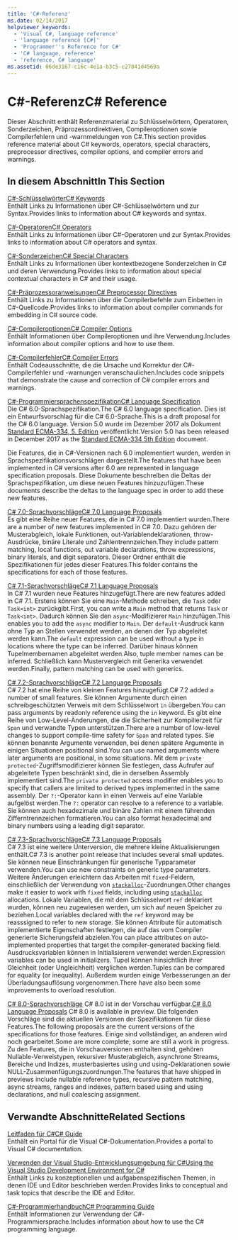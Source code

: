 ```yaml
---
title: 'C#-Referenz'
ms.date: 02/14/2017
helpviewer_keywords:
  - 'Visual C#, language reference'
  - 'language reference [C#]'
  - 'Programmer''s Reference for C#'
  - 'C# language, reference'
  - 'reference, C# language'
ms.assetid: 06de3167-c16c-4e1a-b3c5-c27841d4569a
---
```

# <a name="c-reference"></a><span data-ttu-id="8aa01-102">C#-Referenz</span><span class="sxs-lookup"><span data-stu-id="8aa01-102">C# Reference</span></span>
<span data-ttu-id="8aa01-103">Dieser Abschnitt enthält Referenzmaterial zu Schlüsselwörtern, Operatoren, Sonderzeichen, Präprozessordirektiven, Compileroptionen sowie Compilerfehlern und -warnmeldungen von C#.</span><span class="sxs-lookup"><span data-stu-id="8aa01-103">This section provides reference material about C# keywords, operators, special characters, preprocessor directives, compiler options, and compiler errors and warnings.</span></span>  
  
## <a name="in-this-section"></a><span data-ttu-id="8aa01-104">In diesem Abschnitt</span><span class="sxs-lookup"><span data-stu-id="8aa01-104">In This Section</span></span>  
 [<span data-ttu-id="8aa01-105">C#-Schlüsselwörter</span><span class="sxs-lookup"><span data-stu-id="8aa01-105">C# Keywords</span></span>](../../csharp/language-reference/keywords/index.md)  
 <span data-ttu-id="8aa01-106">Enthält Links zu Informationen über C#-Schlüsselwörtern und zur Syntax.</span><span class="sxs-lookup"><span data-stu-id="8aa01-106">Provides links to information about C# keywords and syntax.</span></span>  
  
 [<span data-ttu-id="8aa01-107">C#-Operatoren</span><span class="sxs-lookup"><span data-stu-id="8aa01-107">C# Operators</span></span>](../../csharp/language-reference/operators/index.md)  
 <span data-ttu-id="8aa01-108">Enthält Links zu Informationen über C#-Operatoren und zur Syntax.</span><span class="sxs-lookup"><span data-stu-id="8aa01-108">Provides links to information about C# operators and syntax.</span></span>  

 [<span data-ttu-id="8aa01-109">C#-Sonderzeichen</span><span class="sxs-lookup"><span data-stu-id="8aa01-109">C# Special Characters</span></span>](../../csharp/language-reference/tokens/index.md)  
 <span data-ttu-id="8aa01-110">Enthält Links zu Informationen über kontextbezogene Sonderzeichen in C# und deren Verwendung.</span><span class="sxs-lookup"><span data-stu-id="8aa01-110">Provides links to information about special contextual characters in C# and their usage.</span></span>  

 [<span data-ttu-id="8aa01-111">C#-Präprozessoranweisungen</span><span class="sxs-lookup"><span data-stu-id="8aa01-111">C# Preprocessor Directives</span></span>](../../csharp/language-reference/preprocessor-directives/index.md)  
 <span data-ttu-id="8aa01-112">Enthält Links zu Informationen über die Compilerbefehle zum Einbetten in C#-Quellcode.</span><span class="sxs-lookup"><span data-stu-id="8aa01-112">Provides links to information about compiler commands for embedding in C# source code.</span></span>  
  
 [<span data-ttu-id="8aa01-113">C#-Compileroptionen</span><span class="sxs-lookup"><span data-stu-id="8aa01-113">C# Compiler Options</span></span>](../../csharp/language-reference/compiler-options/index.md)  
 <span data-ttu-id="8aa01-114">Enthält Informationen über Compileroptionen und ihre Verwendung.</span><span class="sxs-lookup"><span data-stu-id="8aa01-114">Includes information about compiler options and how to use them.</span></span>  
  
 [<span data-ttu-id="8aa01-115">C#-Compilerfehler</span><span class="sxs-lookup"><span data-stu-id="8aa01-115">C# Compiler Errors</span></span>](../../csharp/language-reference/compiler-messages/index.md)  
 <span data-ttu-id="8aa01-116">Enthält Codeausschnitte, die die Ursache und Korrektur der C#-Compilerfehler und -warnungen veranschaulichen.</span><span class="sxs-lookup"><span data-stu-id="8aa01-116">Includes code snippets that demonstrate the cause and correction of C# compiler errors and warnings.</span></span>  
  
 [<span data-ttu-id="8aa01-117">C#-Programmiersprachenspezifikation</span><span class="sxs-lookup"><span data-stu-id="8aa01-117">C# Language Specification</span></span>](../../../_csharplang/spec/introduction.md)  
 <span data-ttu-id="8aa01-118">Die C# 6.0-Sprachspezifikation.</span><span class="sxs-lookup"><span data-stu-id="8aa01-118">The C# 6.0 language specification.</span></span> <span data-ttu-id="8aa01-119">Dies ist ein Entwurfsvorschlag für die C# 6.0-Sprache.</span><span class="sxs-lookup"><span data-stu-id="8aa01-119">This is a draft proposal for the C# 6.0 language.</span></span> <span data-ttu-id="8aa01-120">Version 5.0 wurde im Dezember 2017 als Dokument [Standard ECMA-334, 5. Edition](https://www.ecma-international.org/publications/files/ECMA-ST/ECMA-334.pdf) veröffentlicht.</span><span class="sxs-lookup"><span data-stu-id="8aa01-120">Version 5.0 has been released in December 2017 as the [Standard ECMA-334 5th Edition](https://www.ecma-international.org/publications/files/ECMA-ST/ECMA-334.pdf) document.</span></span>

<span data-ttu-id="8aa01-121">Die Features, die in C#-Versionen nach 6.0 implementiert wurden, werden in Sprachspezifikationsvorschlägen dargestellt.</span><span class="sxs-lookup"><span data-stu-id="8aa01-121">The features that have been implemented in C# versions after 6.0 are represented in language specification proposals.</span></span> <span data-ttu-id="8aa01-122">Diese Dokumente beschreiben die Deltas der Sprachspezifikation, um diese neuen Features hinzuzufügen.</span><span class="sxs-lookup"><span data-stu-id="8aa01-122">These documents describe the deltas to the language spec in order to add these new features.</span></span> 

 [<span data-ttu-id="8aa01-123">C# 7.0-Sprachvorschläge</span><span class="sxs-lookup"><span data-stu-id="8aa01-123">C# 7.0 Language Proposals</span></span>](../../../_csharplang/proposals/csharp-7.0/pattern-matching.md)  
 <span data-ttu-id="8aa01-124">Es gibt eine Reihe neuer Features, die in C# 7.0 implementiert wurden.</span><span class="sxs-lookup"><span data-stu-id="8aa01-124">There are a number of new features implemented in C# 7.0.</span></span> <span data-ttu-id="8aa01-125">Dazu gehören der Musterabgleich, lokale Funktionen, out-Variablendeklarationen, throw-Ausdrücke, binäre Literale und Zahlentrennzeichen.</span><span class="sxs-lookup"><span data-stu-id="8aa01-125">They include pattern matching, local functions, out variable declarations, throw expressions, binary literals, and digit separators.</span></span> <span data-ttu-id="8aa01-126">Dieser Ordner enthält die Spezifikationen für jedes dieser Features.</span><span class="sxs-lookup"><span data-stu-id="8aa01-126">This folder contains the specifications for each of those features.</span></span>
  
 [<span data-ttu-id="8aa01-127">C# 7.1-Sprachvorschläge</span><span class="sxs-lookup"><span data-stu-id="8aa01-127">C# 7.1 Language Proposals</span></span>](../../../_csharplang/proposals/csharp-7.1/async-main.md)  
 <span data-ttu-id="8aa01-128">In C# 7.1 wurden neue Features hinzugefügt.</span><span class="sxs-lookup"><span data-stu-id="8aa01-128">There are new features added in C# 7.1.</span></span> <span data-ttu-id="8aa01-129">Erstens können Sie eine `Main`-Methode schreiben, die `Task` oder `Task<int>` zurückgibt.</span><span class="sxs-lookup"><span data-stu-id="8aa01-129">First, you can write a `Main` method that returns `Task` or `Task<int>`.</span></span> <span data-ttu-id="8aa01-130">Dadurch können Sie den `async`-Modifizierer `Main` hinzufügen.</span><span class="sxs-lookup"><span data-stu-id="8aa01-130">This enables you to add the `async` modifier to `Main`.</span></span> <span data-ttu-id="8aa01-131">Der `default`-Ausdruck kann ohne Typ an Stellen verwendet werden, an denen der Typ abgeleitet werden kann.</span><span class="sxs-lookup"><span data-stu-id="8aa01-131">The `default` expression can be used without a type in locations where the type can be inferred.</span></span> <span data-ttu-id="8aa01-132">Darüber hinaus können Tupelmembernamen abgeleitet werden.</span><span class="sxs-lookup"><span data-stu-id="8aa01-132">Also, tuple member names can be inferred.</span></span> <span data-ttu-id="8aa01-133">Schließlich kann Mustervergleich mit Generika verwendet werden.</span><span class="sxs-lookup"><span data-stu-id="8aa01-133">Finally, pattern matching can be used with generics.</span></span>

 [<span data-ttu-id="8aa01-134">C# 7.2-Sprachvorschläge</span><span class="sxs-lookup"><span data-stu-id="8aa01-134">C# 7.2 Language Proposals</span></span>](../../../_csharplang/proposals/csharp-7.2/readonly-ref.md)  
 <span data-ttu-id="8aa01-135">C# 7.2 hat eine Reihe von kleinen Features hinzugefügt.</span><span class="sxs-lookup"><span data-stu-id="8aa01-135">C# 7.2 added a number of small features.</span></span> <span data-ttu-id="8aa01-136">Sie können Argumente durch einen schreibgeschützten Verweis mit dem Schlüsselwort `in` übergeben.</span><span class="sxs-lookup"><span data-stu-id="8aa01-136">You can pass arguments by readonly reference using the `in` keyword.</span></span> <span data-ttu-id="8aa01-137">Es gibt eine Reihe von Low-Level-Änderungen, die die Sicherheit zur Kompilierzeit für `Span` und verwandte Typen unterstützen.</span><span class="sxs-lookup"><span data-stu-id="8aa01-137">There are a number of low-level changes to support compile-time safety for `Span` and related types.</span></span> <span data-ttu-id="8aa01-138">Sie können benannte Argumente verwenden, bei denen spätere Argumente in einigen Situationen positional sind.</span><span class="sxs-lookup"><span data-stu-id="8aa01-138">You can use named arguments where later arguments are positional, in some situations.</span></span> <span data-ttu-id="8aa01-139">Mit dem `private protected`-Zugriffsmodifizierer können Sie festlegen, dass Aufrufer auf abgeleitete Typen beschränkt sind, die in derselben Assembly implementiert sind.</span><span class="sxs-lookup"><span data-stu-id="8aa01-139">The `private protected` access modifier enables you to specify that callers are limited to derived types implemented in the same assembly.</span></span> <span data-ttu-id="8aa01-140">Der `?:`-Operator kann in einen Verweis auf eine Variable aufgelöst werden.</span><span class="sxs-lookup"><span data-stu-id="8aa01-140">The `?:` operator can resolve to a reference to a variable.</span></span> <span data-ttu-id="8aa01-141">Sie können auch hexadezimale und binäre Zahlen mit einem führenden Zifferntrennzeichen formatieren.</span><span class="sxs-lookup"><span data-stu-id="8aa01-141">You can also format hexadecimal and binary numbers using a leading digit separator.</span></span>   

 [<span data-ttu-id="8aa01-142">C# 7.3-Sprachvorschläge</span><span class="sxs-lookup"><span data-stu-id="8aa01-142">C# 7.3 Language Proposals</span></span>](../../../_csharplang/proposals/csharp-7.3/blittable.md)  
 <span data-ttu-id="8aa01-143">C# 7.3 ist eine weitere Unterversion, die mehrere kleine Aktualisierungen enthält.</span><span class="sxs-lookup"><span data-stu-id="8aa01-143">C# 7.3 is another point release that includes several small updates.</span></span> <span data-ttu-id="8aa01-144">Sie können neue Einschränkungen für generische Typparameter verwenden.</span><span class="sxs-lookup"><span data-stu-id="8aa01-144">You can use new constraints on generic type parameters.</span></span> <span data-ttu-id="8aa01-145">Weitere Änderungen erleichtern das Arbeiten mit `fixed`-Feldern, einschließlich der Verwendung von [`stackalloc`](./keywords/stackalloc.md)-Zuordnungen.</span><span class="sxs-lookup"><span data-stu-id="8aa01-145">Other changes make it easier to work with `fixed` fields, including using [`stackalloc`](./keywords/stackalloc.md) allocations.</span></span> <span data-ttu-id="8aa01-146">Lokale Variablen, die mit dem Schlüsselwort `ref` deklariert wurden, können neu zugewiesen werden, um sich auf neuen Speicher zu beziehen.</span><span class="sxs-lookup"><span data-stu-id="8aa01-146">Local variables declared with the `ref` keyword may be reasssigned to refer to new storage.</span></span> <span data-ttu-id="8aa01-147">Sie können Attribute für automatisch implementierte Eigenschaften festlegen, die auf das vom Compiler generierte Sicherungsfeld abzielen.</span><span class="sxs-lookup"><span data-stu-id="8aa01-147">You can place attributes on auto-implemented properties that target the compiler-generated backing field.</span></span> <span data-ttu-id="8aa01-148">Ausdrucksvariablen können in Initialisierern verwendet werden.</span><span class="sxs-lookup"><span data-stu-id="8aa01-148">Expression variables can be used in initializers.</span></span> <span data-ttu-id="8aa01-149">Tupel können hinsichtlich ihrer Gleichheit (oder Ungleichheit) verglichen werden.</span><span class="sxs-lookup"><span data-stu-id="8aa01-149">Tuples can be compared for equality (or inequality).</span></span> <span data-ttu-id="8aa01-150">Außerdem wurden einige Verbesserungen an der Überladungsauflösung vorgenommen.</span><span class="sxs-lookup"><span data-stu-id="8aa01-150">There have also been some improvements to overload resolution.</span></span>
  
 <span data-ttu-id="8aa01-151">[C# 8.0-Sprachvorschläge](../../../_csharplang/proposals/csharp-8.0/nullable-reference-types.md) C# 8.0 ist in der Vorschau verfügbar.</span><span class="sxs-lookup"><span data-stu-id="8aa01-151">[C# 8.0 Language Proposals](../../../_csharplang/proposals/csharp-8.0/nullable-reference-types.md) C# 8.0 is available in preview.</span></span> <span data-ttu-id="8aa01-152">Die folgenden Vorschläge sind die aktuellen Versionen der Spezifikationen für diese Features.</span><span class="sxs-lookup"><span data-stu-id="8aa01-152">The following proposals are the current versions of the specifications for those features.</span></span> <span data-ttu-id="8aa01-153">Einige sind vollständiger, an anderen wird noch gearbeitet.</span><span class="sxs-lookup"><span data-stu-id="8aa01-153">Some are more complete; some are still a work in progress.</span></span> <span data-ttu-id="8aa01-154">Zu den Features, die in Vorschauversionen enthalten sind, gehören Nullable-Verweistypen, rekursiver Musterabgleich, asynchrone Streams, Bereiche und Indizes, musterbasiertes using und using-Deklarationen sowie NULL-Zusammenfügungszuordnungen.</span><span class="sxs-lookup"><span data-stu-id="8aa01-154">The features that have shipped in previews include nullable reference types, recursive pattern matching, async streams, ranges and indexes, pattern based using and using declarations, and null coalescing assignment.</span></span>
  
## <a name="related-sections"></a><span data-ttu-id="8aa01-155">Verwandte Abschnitte</span><span class="sxs-lookup"><span data-stu-id="8aa01-155">Related Sections</span></span>  

 [<span data-ttu-id="8aa01-156">Leitfaden für C#</span><span class="sxs-lookup"><span data-stu-id="8aa01-156">C# Guide</span></span>](../../csharp/index.md)  
 <span data-ttu-id="8aa01-157">Enthält ein Portal für die Visual C#-Dokumentation.</span><span class="sxs-lookup"><span data-stu-id="8aa01-157">Provides a portal to Visual C# documentation.</span></span>  
  
 [<span data-ttu-id="8aa01-158">Verwenden der Visual Studio-Entwicklungsumgebung für C#</span><span class="sxs-lookup"><span data-stu-id="8aa01-158">Using the Visual Studio Development Environment for C#</span></span>](/visualstudio/csharp-ide/using-the-visual-studio-development-environment-for-csharp)  
 <span data-ttu-id="8aa01-159">Enthält Links zu konzeptionellen und aufgabenspezifischen Themen, in denen IDE und Editor beschrieben werden.</span><span class="sxs-lookup"><span data-stu-id="8aa01-159">Provides links to conceptual and task topics that describe the IDE and Editor.</span></span>  
  
 [<span data-ttu-id="8aa01-160">C#-Programmierhandbuch</span><span class="sxs-lookup"><span data-stu-id="8aa01-160">C# Programming Guide</span></span>](../../csharp/programming-guide/index.md)  
 <span data-ttu-id="8aa01-161">Enthält Informationen zur Verwendung der C#-Programmiersprache.</span><span class="sxs-lookup"><span data-stu-id="8aa01-161">Includes information about how to use the C# programming language.</span></span>
